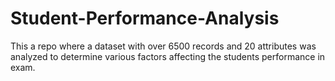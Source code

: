 # Student-Performance-Analysis
This a repo where a dataset with over 6500 records and 20 attributes  was analyzed to determine various factors affecting the students performance in exam.
